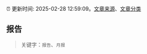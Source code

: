 :alarm_clock: 更新时间: 2025-02-28 12:59:09。[文章来源](/README.md)、[文章分类](/TAGS.md)

## 报告


> 关键字：`报告`、`月报`




